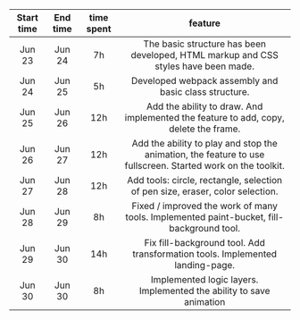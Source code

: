 | Start time | End time | time spent |                                                    feature                                                   |
|:----------:|:--------:|:----------:|:------------------------------------------------------------------------------------------------------------:|
| Jun 23     | Jun 24   |     7h     | The basic structure has been developed, HTML markup and CSS styles have been made.                           |
| Jun 24     | Jun 25   |     5h     | Developed webpack assembly and basic class structure.                                                        |
| Jun 25     | Jun 26   |     12h    | Add the ability to draw. And implemented the feature to add, copy, delete the frame.                         |
| Jun 26     | Jun 27   |     12h    | Add the ability to play and stop the animation, the feature to use fullscreen. Started work  on the toolkit. |
| Jun 27     | Jun 28   |     12h    | Add tools: circle, rectangle, selection of pen size, eraser, color selection.                                |
| Jun 28     | Jun 29   |     8h     | Fixed / improved the work of many tools. Implemented paint-bucket, fill-background tool.                     |
| Jun 29     | Jun 30   |     14h    | Fix fill-background tool. Add transformation tools. Implemented landing-page.                                |
| Jun 30     | Jun 30   |     8h     | Implemented logic layers. Implemented the ability to save animation                            |